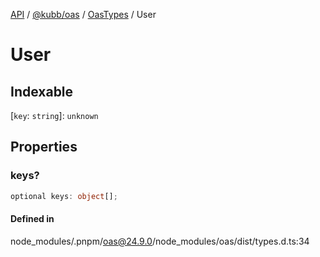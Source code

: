 [API](../../../../../packages.md) / [@kubb/oas](../../../index.md) / [OasTypes](../index.md) / User

# User

## Indexable

 \[`key`: `string`\]: `unknown`

## Properties

### keys?

```ts
optional keys: object[];
```

#### Defined in

node\_modules/.pnpm/oas@24.9.0/node\_modules/oas/dist/types.d.ts:34
